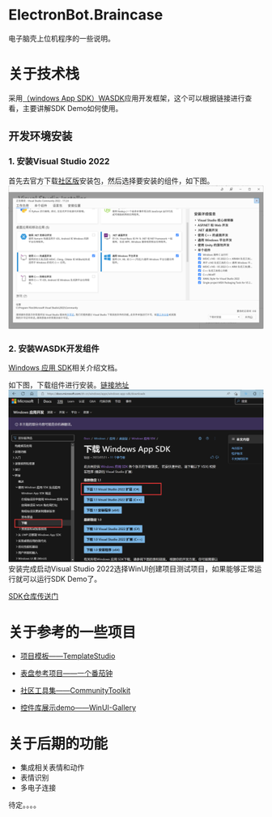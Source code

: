 # ElectronBot.Braincase
电子脑壳上位机程序的一些说明。
# 关于技术栈
采用[（windows App SDK）WASDK](https://docs.microsoft.com/zh-cn/windows/apps/windows-app-sdk/)应用开发框架，这个可以根据链接进行查看，主要讲解SDK Demo如何使用。

## 开发环境安装
### 1. 安装Visual Studio 2022
首先去官方下载[社区版](https://visualstudio.microsoft.com/zh-hans/vs/)安装包，然后选择要安装的组件，如下图。
![install](/Images/install.png)
### 2. 安装WASDK开发组件
[Windows 应用 SDK](https://docs.microsoft.com/zh-cn/windows/apps/windows-app-sdk/)相关介绍文档。

如下图，下载组件进行安装。[链接地址](https://docs.microsoft.com/zh-cn/windows/apps/windows-app-sdk/downloads)
![tool](/Images/download-tool.png)
安装完成启动Visual Studio 2022选择WinUI创建项目测试项目，如果能够正常运行就可以运行SDK Demo了。

[SDK仓库传送门](https://github.com/maker-community/ElectronBot.DotNet)

# 关于参考的一些项目

+ [项目模板——TemplateStudio](https://github.com/microsoft/TemplateStudio)

+ [表盘参考项目——一个番茄钟](https://github.com/DinoChan/OnePomodoro)
+ [社区工具集——CommunityToolkit](https://github.com/CommunityToolkit/WindowsCommunityToolkit)

+ [控件库展示demo——WinUI-Gallery](https://github.com/microsoft/WinUI-Gallery)

# 关于后期的功能

+ 集成相关表情和动作
+ 表情识别
+ 多电子连接

待定。。。。
